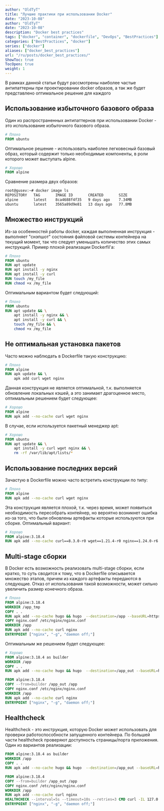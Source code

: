```yaml
---
author: "OldTyT"
title: "Лучшие практики при использовании Docker"
date: "2023-10-08"
author: "OldTyT"
date: "2023-10-08"
description: "Docker best practices"
tags: ["docker", "container", "dockerfile", "DevOps", "BestPractices"]
categories: ["BestPractices", "docker"]
series: ["docker"]
aliases: ["docker_best_practices"]
url: "/ru/posts/docker_best_practices/"
ShowToc: true
TocOpen: true
weight: 1
---
```


В рамках данной статьи будут рассмотрены наиболее частые антипаттерны при проектировании docker образов, а так же будет представлено оптимальное решение для каждого

## Использование избыточного базового образа

Один из распространенных антипаттернов при использовании Docker - это использование избыточного базового образа.

```Dockerfile
# Плохо
FROM ubuntu
```

Оптимальное решение - использовать наиболее легковесный базовый образ, который содержит только необходимые компоненты, в роли которого может выступать alpine.

```Dockerfile
# Хорошо
FROM alpine
```

Сравнение размера двух образов:

```bash
root@gusev:~# docker image ls
REPOSITORY   TAG       IMAGE ID       CREATED       SIZE
alpine       latest    8ca4688f4f35   9 days ago    7.34MB
ubuntu       latest    3565a89d9e81   13 days ago   77.8MB
```

## Множество инструкций

Из-за особенностей работы docker, каждая выполненная инструкция - выполняет "снэпшот" состояния файловой системы контейнера на текущий момент, так что следует уменьшать количество этих самых инструкций.
Пример плохой реализации Dockerfil'a:

```Dockerfile
# Плохо
FROM ubuntu
RUN apt update
RUN apt install -y nginx
RUN apt install -y curl
RUN touch /my_file
RUN chmod +x /my_file
```

Оптимальным вариантом будет следующий:

```Dockerfile
# Плохо
FROM ubuntu
RUN apt update && \
    apt install -y nginx && \
    apt install -y curl && \
    touch /my_file && \
    chmod +x /my_file
```

## Не оптимальная установка пакетов

Часто можно наблюдать в Dockerfile такую конструкцию:

```Dockerfile
# Плохо
FROM alpine
RUN apk update && \ 
    apk add curl wget nginx
```

Данная конструкция не является оптимальной, т.к. выполняется обновление локальных кэшей, а это занимает драгоценное место, оптимальным решением будет следующее:

```Dockerfile
# Хорошо
FROM alpine
RUN apk add --no-cache curl wget nginx
```

В случае, если используется пакетный менеджер apt:

```Dockerfile
# Хорошо
FROM ubuntu
RUN apt update && \
    apt install -y curl wget nginx && \
    rm -rf /var/lib/apt/lists/*
```

## Использование последних версий

Зачастую в Dockerfile можно часто встретить конструкции по типу:

```Dockerfile
# Плохо
FROM alpine
RUN apk add --no-cache curl wget nginx
```

Эта конструкция является плохой, т.к. через время, может появиться необходимость пересобрать контейнер, но вероятно возникнет ошибка из-за того, что были обновлены артефакты которые используются при сборке. Оптимальный вариант:

```Dockerfile
# Хорошо
FROM alpine:3.18.4
RUN apk add --no-cache curl==8.3.0-r0 wget==1.21.4-r0 nginx==1.24.0-r6
```

## Multi-stage сборки

В Docker есть возможность реализовать multi-stage сборки, если кратко, то суть сводится к тому, что в Dockerfile описывается множество этапов, причем из каждого артефакты передаются в следующие. Отказ от использования такой возможности, может сильно увеличить размер конечного образа.

```Dockerfile
# Плохо
FROM alpine:3.18.4
WORKDIR /app_tmp
COPY . .
RUN apk add --no-cache hugo && hugo  --destination=/app --baseURL=https://oldtyt.xyz
COPY nginx.conf /etc/nginx/nginx.conf
WORKDIR /app
RUN apk add --no-cache curl nginx
ENTRYPOINT ["nginx", "-g", "daemon off;"]
```

Оптимальным же решением будет следующее:

```Dockerfile
# Хорошо
FROM alpine:3.18.4 as builder
WORKDIR /app
COPY . .
RUN apk add --no-cache hugo && hugo  --destination=/app_out --baseURL=https://oldtyt.xyz

FROM alpine:3.18.4
COPY --from=builder /app_out /app
COPY nginx.conf /etc/nginx/nginx.conf
WORKDIR /app
RUN apk add --no-cache curl nginx
ENTRYPOINT ["nginx", "-g", "daemon off;"]
```

## Healthcheck

Healthcheck - это инструкция, которую Docker может использовать для проверки работоспособности запущенного контейнера.
По большей части healthcheck проверяют доступность страницы/порта приложения. Один из вариантов реализации:

```Dockerfile
FROM alpine:3.18.4 as builder
WORKDIR /app
COPY . .
RUN apk add --no-cache hugo && hugo  --destination=/app_out --baseURL=https://oldtyt.xyz

FROM alpine:3.18.4
COPY --from=builder /app_out /app
COPY nginx.conf /etc/nginx/nginx.conf
WORKDIR /app
RUN apk add --no-cache curl nginx
HEALTHCHECK --interval=5s --timeout=10s --retries=3 CMD curl -IL 127.0.0.1 | grep 200 || exit 1
ENTRYPOINT ["nginx", "-g", "daemon off;"]
```
